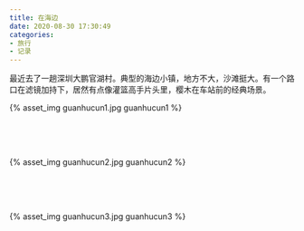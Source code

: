```yaml
---
title: 在海边
date: 2020-08-30 17:30:49
categories:
- 旅行
- 记录
---
```


最近去了一趟深圳大鹏官湖村。典型的海边小镇，地方不大，沙滩挺大。有一个路口在滤镜加持下，居然有点像灌篮高手片头里，樱木在车站前的经典场景。

{% asset_img guanhucun1.jpg guanhucun1 %}

</br>
</br>
</br>

{% asset_img guanhucun2.jpg guanhucun2 %}

</br>
</br>
</br>

{% asset_img guanhucun3.jpg guanhucun3 %}